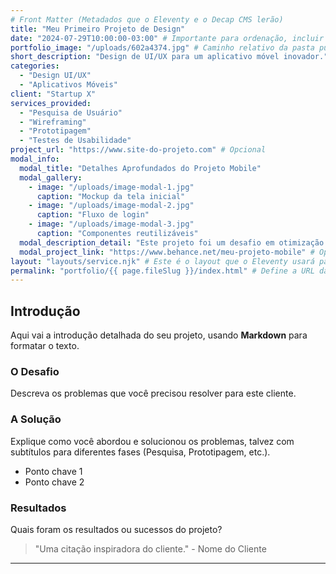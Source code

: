```yaml
---
# Front Matter (Metadados que o Eleventy e o Decap CMS lerão)
title: "Meu Primeiro Projeto de Design"
date: "2024-07-29T10:00:00-03:00" # Importante para ordenação, incluir fuso horário se precisar
portfolio_image: "/uploads/602a4374.jpg" # Caminho relativo da pasta public_folder
short_description: "Design de UI/UX para um aplicativo móvel inovador."
categories:
  - "Design UI/UX"
  - "Aplicativos Móveis"
client: "Startup X"
services_provided:
  - "Pesquisa de Usuário"
  - "Wireframing"
  - "Prototipagem"
  - "Testes de Usabilidade"
project_url: "https://www.site-do-projeto.com" # Opcional
modal_info:
  modal_title: "Detalhes Aprofundados do Projeto Mobile"
  modal_gallery:
    - image: "/uploads/image-modal-1.jpg"
      caption: "Mockup da tela inicial"
    - image: "/uploads/image-modal-2.jpg"
      caption: "Fluxo de login"
    - image: "/uploads/image-modal-3.jpg"
      caption: "Componentes reutilizáveis"
  modal_description_detail: "Este projeto foi um desafio em otimização de fluxo de usuário para garantir a melhor experiência possível em dispositivos móveis, com foco em acessibilidade e performance."
  modal_project_link: "https://www.behance.net/meu-projeto-mobile" # Opcional
layout: "layouts/service.njk" # Este é o layout que o Eleventy usará para esta página
permalink: "portfolio/{{ page.fileSlug }}/index.html" # Define a URL da página (ex: /portfolio/meu-primeiro-projeto/)
---
```


## Introdução

Aqui vai a introdução detalhada do seu projeto, usando **Markdown** para formatar o texto.

### O Desafio

Descreva os problemas que você precisou resolver para este cliente.

### A Solução

Explique como você abordou e solucionou os problemas, talvez com subtítulos para diferentes fases (Pesquisa, Prototipagem, etc.).

* Ponto chave 1
* Ponto chave 2

### Resultados

Quais foram os resultados ou sucessos do projeto?

> "Uma citação inspiradora do cliente." - Nome do Cliente

---